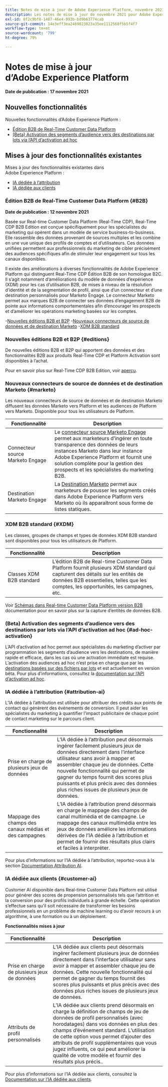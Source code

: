 ```yaml
---
title: Notes de mise à jour de Adobe Experience Platform, novembre 2021
description: Les notes de mise à jour de novembre 2021 pour Adobe Experience Platform.
exl-id: 8f2c9bf8-1487-46e4-993b-bd9b63774cab
source-git-commit: 14e3eff3ea2469023823a35ee1112568f5b5f4f7
workflow-type: tm+mt
source-wordcount: '799'
ht-degree: 79%

---
```


# Notes de mise à jour d’Adobe Experience Platform

**Date de publication : 17 novembre 2021**

## Nouvelles fonctionnalités

Nouvelles fonctionnalités d’Adobe Experience Platform :

- [Édition B2B de Real-Time Customer Data Platform](#B2B)
- [(Beta) Activation des segments d’audience vers des destinations par lots via l’API d’activation ad hoc](#ad-hoc-activation)

## Mises à jour des fonctionnalités existantes

Mises à jour des fonctionnalités existantes dans Adobe Experience Platform :

- [IA dédiée à l’attribution](#attribution-ai)
- [IA dédiée aux clients](#customer-ai)

### Édition B2B de Real-Time Customer Data Platform {#B2B}

**Date de publication : 12 novembre 2021**

Basée sur Real-time Customer Data Platform (Real-Time CDP), Real-Time CDP B2B Edition est conçue spécifiquement pour les spécialistes du marketing qui opèrent dans un modèle de service business-to-business. Elle rassemble des données provenant de sources multiples et les combine en une vue unique des profils de comptes et d’utilisateurs. Ces données unifiées permettent aux professionnels du marketing de cibler précisément des audiences spécifiques afin de stimuler leur engagement sur tous les canaux disponibles.

Il existe des améliorations à diverses fonctionnalités de Adobe Experience Platform qui distinguent Real-Time CDP Édition B2B de son homologue B2C. Il s’agit notamment d’améliorations du modèle de données d’expérience (XDM) pour les cas d’utilisation B2B, de mises à niveau de la résolution d’identité et de la segmentation de profil, ainsi que d’un connecteur et d’une destination personnalisés pour Marketo Engage. Le connecteur Marketo permet aux marques B2B de connecter ses données d’engagement B2B de pointe aux informations comportementales afin d’encourager les prospects et d’améliorer les opérations marketing basées sur les comptes.

-[Nouvelles éditions B2B et B2P](#editions)
-[Nouveaux connecteurs de source de données et de destination Marketo](#marketo)
-[XDM B2B standard](#XDM)

### Nouvelles éditions B2B et B2P {#editions}

De nouvelles éditions B2B et B2P qui apportent des données et des fonctionnalités B2B aux produits Real-Time CDP et Platform Activation sont disponibles à l’achat.

Pour en savoir plus sur Real-Time CDP B2B Edition, voir [aperçu](../../rtcdp/overview.md).

### Nouveaux connecteurs de source de données et de destination Marketo {#marketo}

Les nouveaux connecteurs de source de données et de destination Marketo diffusent les données Marketo vers Platform et les audiences de Platform vers Marketo. Disponible pour tous les utilisateurs de Platform.

| Fonctionnalité | Description |
|----------|-------------|
| Connecteur source Marketo Engage | Le [connecteur source Marketo Engage](../../sources/connectors/adobe-applications/marketo/marketo.md) permet aux marketeurs d’ingérer en toute transparence des données de leurs instances Marketo dans leur instance Adobe Experience Platform et fournit une solution complète pour la gestion des prospects et les spécialistes du marketing B2B. |
| Destination Marketo Engage | La [Destination Marketo](../../destinations/catalog/adobe/marketo-engage.md) permet aux marketeurs de pousser les segments créés dans Adobe Experience Platform vers Marketo où ils apparaîtront sous forme de listes statiques. |

### XDM B2B standard {#XDM}

Les classes, groupes de champs et types de données XDM B2B standard sont disponibles pour tous les utilisateurs de Platform.

| Fonctionnalité | Description |
|-----------|--------------|
| Classes XDM B2B standard | L’édition B2B de Real-time Customer Data Platform fournit plusieurs XDM standard qui capturent des détails sur les entités de données B2B essentielles, telles que les comptes, les opportunités, les campagnes, etc. |

Voir [Schémas dans Real-time Customer Data Platform version B2B](../../rtcdp/schemas/b2b.md) documentation pour en savoir plus sur la capture d’entités de données B2B.

### (Beta) Activation des segments d’audience vers des destinations par lots via l’API d’activation ad hoc {#ad-hoc-activation}

L’API d’activation ad hoc permet aux spécialistes du marketing d’activer par programmation les segments d’audience vers les destinations, de manière rapide et efficace, dans les cas où une activation immédiate est requise. L’activation des audiences ad hoc n’est prise en charge que par les [destinations basées sur des fichiers par lots](../../destinations/destination-types.md#file-based) et est actuellement en version bêta. Pour plus d’informations, consultez la [documentation sur l’API d’activation ad hoc](../../destinations/api/ad-hoc-activation-api.md).

### IA dédiée à l’attribution {#attribution-ai}

L’IA dédiée à l’attribution est utilisée pour attribuer des crédits aux points de contact qui génèrent des événements de conversion. Il peut aider les spécialistes du marketing à quantifier l’impact publicitaire de chaque point de contact marketing sur le parcours client.

| Fonctionnalité | Description |
|-----------|---------------|
| Prise en charge de plusieurs jeux de données | L’IA dédiée à l’attribution peut désormais ingérer facilement plusieurs jeux de données directement dans l’interface utilisateur sans avoir à mapper et assembler chaque jeu de données. Cette nouvelle fonctionnalité qui permet de gagner du temps fournit des scores plus puissants et plus précis avec des données plus riches issues de plusieurs jeux de données. |
| Mappage des champs des canaux médias et des campagnes | L’IA dédiée à l’attribution prend désormais en charge le mappage des champs de canal multimédia et de campagne. Le mappage des canaux multimédia entre les jeux de données améliore les informations dérivées de l’IA dédiée à l’attribution et permet de fournir des résultats plus clairs et faciles à interpréter. |

Pour plus d’informations sur l’IA dédiée à l’attribution, reportez-vous à la section [Documentation Attribution AI](../../intelligent-services/attribution-ai/overview.md).

### IA dédiée aux clients {#customer-ai}

Customer AI disponible dans Real-time Customer Data Platform est utilisé pour générer des scores de propension personnalisés tels que l’attrition et la conversion pour des profils individuels à grande échelle. Cette opération s’effectue sans qu’il soit nécessaire de transformer les besoins professionnels en un problème de machine learning ou d’avoir recours à un algorithme, à une formation ou à un déploiement.

**Fonctionnalités mises à jour**

| Fonctionnalité | Description |
|-----------|-------------|
| Prise en charge de plusieurs jeux de données | L’IA dédiée aux clients peut désormais ingérer facilement plusieurs jeux de données directement dans l’interface utilisateur sans avoir à mapper et assembler chaque jeu de données. Cette nouvelle fonctionnalité qui permet de gagner du temps fournit des scores plus puissants et plus précis avec des données plus riches issues de plusieurs jeux de données. |
| Attributs de profil personnalisés | L’IA dédiée aux clients prend désormais en charge la définition de champs de jeu de données de profil personnalisés (avec horodatages) dans vos données en plus des champs d’événement standard. L’utilisation de cette option vous permet d’ajouter des attributs de profil supplémentaires que vous jugez influents, ce qui peut améliorer la qualité de votre modèle et fournir des résultats plus précis.. |

Pour plus d’informations sur l’IA dédiée aux clients, consultez la [Documentation sur l’IA dédiée aux clients](../../intelligent-services/customer-ai/overview.md).
